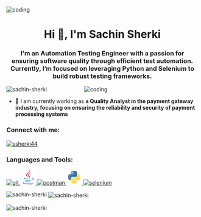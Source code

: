 <image align="Center" alt="coding" width="1000"  src="https://img.freepik.com/premium-photo/silhouetted-user-interacting-with-futuristic-website-loading-screen-vibrant-neon-digital_1166177-13739.jpg?w=1060">
<h1 align="center">Hi 👋, I'm Sachin Sherki</h1>
<h3 align="center">I'm an Automation Testing Engineer with a passion for ensuring software quality through efficient test automation. Currently, I’m focused on leveraging Python and Selenium to build robust testing frameworks.</h3>

<image align="right" alt="coding" width="300" src="https://media1.tenor.com/m/2uyENRmiUt0AAAAC/coding.gif">

<p align="left"> <img src="https://komarev.com/ghpvc/?username=sachin-sherki&label=Profile%20views&color=0e75b6&style=flat" alt="sachin-sherki" /> </p>

- 🔭 I am currently working as **a Quality Analyst in the payment gateway industry, focusing on ensuring the reliability and security of payment processing systems**

<h3 align="left">Connect with me:</h3>
<p align="left">
<a href="https://linkedin.com/in/ssherki44" target="blank"><img align="center" src="https://raw.githubusercontent.com/rahuldkjain/github-profile-readme-generator/master/src/images/icons/Social/linked-in-alt.svg" alt="ssherki44" height="30" width="40" /></a>
</p>

<h3 align="left">Languages and Tools:</h3>
<p align="left"> <a href="https://git-scm.com/" target="_blank" rel="noreferrer"> <img src="https://www.vectorlogo.zone/logos/git-scm/git-scm-icon.svg" alt="git" width="40" height="40"/> </a> <a href="https://www.java.com" target="_blank" rel="noreferrer"> <img src="https://raw.githubusercontent.com/devicons/devicon/master/icons/java/java-original.svg" alt="java" width="40" height="40"/> </a> <a href="https://postman.com" target="_blank" rel="noreferrer"> <img src="https://www.vectorlogo.zone/logos/getpostman/getpostman-icon.svg" alt="postman" width="40" height="40"/> </a> <a href="https://www.python.org" target="_blank" rel="noreferrer"> <img src="https://raw.githubusercontent.com/devicons/devicon/master/icons/python/python-original.svg" alt="python" width="40" height="40"/> </a> <a href="https://www.selenium.dev" target="_blank" rel="noreferrer"> <img src="https://raw.githubusercontent.com/detain/svg-logos/780f25886640cef088af994181646db2f6b1a3f8/svg/selenium-logo.svg" alt="selenium" width="40" height="40"/> </a> </p>

<p><img align="left" src="https://github-readme-stats.vercel.app/api/top-langs?username=sachin-sherki&show_icons=true&locale=en&layout=compact" alt="sachin-sherki" /></p>

<p>&nbsp;<img align="center" src="https://github-readme-stats.vercel.app/api?username=sachin-sherki&show_icons=true&locale=en" alt="sachin-sherki" /></p>

<p><img align="center" src="https://github-readme-streak-stats.herokuapp.com/?user=sachin-sherki&" alt="sachin-sherki" /></p>
